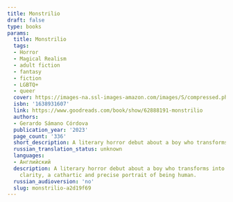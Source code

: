```yaml
---
title: Monstrilio
draft: false
type: books
params:
  title: Monstrilio
  tags:
  - Horror
  - Magical Realism
  - adult fiction
  - fantasy
  - fiction
  - LGBTQ+
  - queer
  cover: https://images-na.ssl-images-amazon.com/images/S/compressed.photo.goodreads.com/books/1664985853i/62888191.jpg
  isbn: '1638931607'
  link: https://www.goodreads.com/book/show/62888191-monstrilio
  authors:
  - Gerardo Sámano Córdova
  publication_year: '2023'
  page_count: '336'
  short_description: A literary horror debut about a boy who transforms into a monster, a monster who tries to be a man, and the people who love him in every form he takesGrieving mother Magos cuts out a piece of her...
  russian_translation_status: unknown
  languages:
  - Английский
  description: A literary horror debut about a boy who transforms into a monster, a monster who tries to be a man, and the people who love him in every form he takesGrieving mother Magos cuts out a piece of her deceased eleven-year-old son Santiago’s lung. Acting on fierce maternal instinct and the dubious logic of an old folktale, she nurtures the lung until it gains sentience, growing into the carnivorous little Monstrilio she keeps hidden within the walls of her family’s decaying Mexico City estate. Eventually, Monstrilio begins to resemble the Santiago he once was, but his innate impulses—though curbed by his biological and chosen family’s communal care—threaten to destroy this fragile second chance at life.A thought-provoking meditation on grief, acceptance, and the monstrous sides of love and loyalty, Gerardo Sámano Córdova blends bold imagination and evocative prose with deep emotional rigor. Told in four acts that span the globe from Brooklyn to Berlin,Monstriliooffers, with uncanny
    clarity, a cathartic and precise portrait of being human.
  russian_audioversion: 'no'
  slug: monstrilio-a2d19f69
---
```

